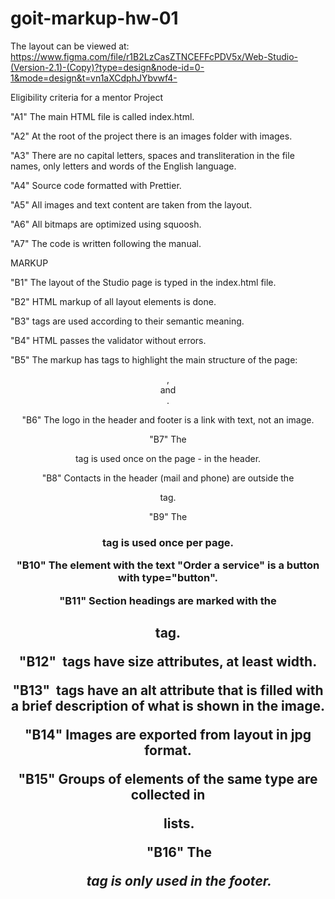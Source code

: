 # goit-markup-hw-01

 The layout can be viewed at: https://www.figma.com/file/r1B2LzCasZTNCEFFcPDV5x/Web-Studio-(Version-2.1)-(Copy)?type=design&node-id=0-1&mode=design&t=vn1aXCdphJYbvwf4-

Eligibility criteria for a mentor
Project

"A1" The main HTML file is called index.html.

"A2" At the root of the project there is an images folder with images.

"A3" There are no capital letters, spaces and transliteration in the file names, only letters and words of the English language.

"A4" Source code formatted with Prettier.

"A5" All images and text content are taken from the layout.

"A6" All bitmaps are optimized using squoosh.

"A7" The code is written following the manual.

MARKUP

"B1" The layout of the Studio page is typed in the index.html file.

"B2" HTML markup of all layout elements is done.

"B3" tags are used according to their semantic meaning.

"B4" HTML passes the validator without errors.

"B5" The markup has tags to highlight the main structure of the page: <header>, <main> and <footer>.

"B6" The logo in the header and footer is a link with text, not an image.

"B7" The <nav> tag is used once on the page - in the header.

"B8" Contacts in the header (mail and phone) are outside the <nav> tag.

"B9" The <h1> tag is used once per page.

"B10" The element with the text "Order a service" is a button with type="button".

"B11" Section headings are marked with the <h2> tag.

"B12" <img> tags have size attributes, at least width.

"B13" <img> tags have an alt attribute that is filled with a brief description of what is shown in the image.

"B14" Images are exported from layout in jpg format.

"B15" Groups of elements of the same type are collected in <ul> lists.

"B16" The <address> tag is only used in the footer.
